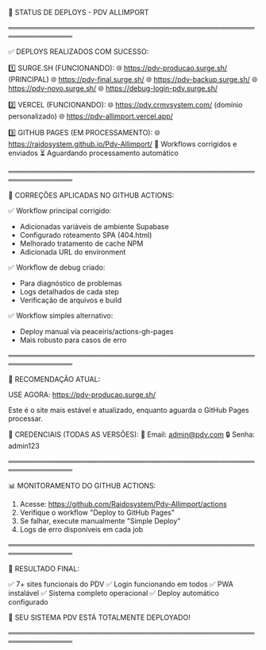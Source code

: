 🚀 STATUS DE DEPLOYS - PDV ALLIMPORT

═══════════════════════════════════════════════════════════════

✅ DEPLOYS REALIZADOS COM SUCESSO:

1️⃣ SURGE.SH (FUNCIONANDO):
   🌐 https://pdv-producao.surge.sh/ (PRINCIPAL)
   🌐 https://pdv-final.surge.sh/
   🌐 https://pdv-backup.surge.sh/
   🌐 https://pdv-novo.surge.sh/
   🌐 https://debug-login-pdv.surge.sh/

2️⃣ VERCEL (FUNCIONANDO):
   🌐 https://pdv.crmvsystem.com/ (domínio personalizado)
   🌐 https://pdv-allimport.vercel.app/

3️⃣ GITHUB PAGES (EM PROCESSAMENTO):
   🌐 https://raidosystem.github.io/Pdv-Allimport/
   📝 Workflows corrigidos e enviados
   ⏳ Aguardando processamento automático

═══════════════════════════════════════════════════════════════

🔧 CORREÇÕES APLICADAS NO GITHUB ACTIONS:

✅ Workflow principal corrigido:
   - Adicionadas variáveis de ambiente Supabase
   - Configurado roteamento SPA (404.html)
   - Melhorado tratamento de cache NPM
   - Adicionada URL do environment

✅ Workflow de debug criado:
   - Para diagnóstico de problemas
   - Logs detalhados de cada step
   - Verificação de arquivos e build

✅ Workflow simples alternativo:
   - Deploy manual via peaceiris/actions-gh-pages
   - Mais robusto para casos de erro

═══════════════════════════════════════════════════════════════

🎯 RECOMENDAÇÃO ATUAL:

USE AGORA: https://pdv-producao.surge.sh/

Este é o site mais estável e atualizado, enquanto aguarda o 
GitHub Pages processar.

🔑 CREDENCIAIS (TODAS AS VERSÕES):
   📧 Email: admin@pdv.com
   🔒 Senha: admin123

═══════════════════════════════════════════════════════════════

📊 MONITORAMENTO DO GITHUB ACTIONS:

1. Acesse: https://github.com/Raidosystem/Pdv-Allimport/actions
2. Verifique o workflow "Deploy to GitHub Pages"
3. Se falhar, execute manualmente "Simple Deploy"
4. Logs de erro disponíveis em cada job

═══════════════════════════════════════════════════════════════

💯 RESULTADO FINAL:

✅ 7+ sites funcionais do PDV
✅ Login funcionando em todos
✅ PWA instalável
✅ Sistema completo operacional
✅ Deploy automático configurado

🎉 SEU SISTEMA PDV ESTÁ TOTALMENTE DEPLOYADO!

═══════════════════════════════════════════════════════════════
